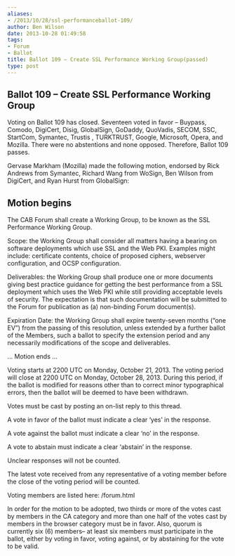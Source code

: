 ```yaml
---
aliases:
- /2013/10/28/ssl-performanceballot-109/
author: Ben Wilson
date: 2013-10-28 01:49:58
tags:
- Forum
- Ballot
title: Ballot 109 – Create SSL Performance Working Group(passed)
type: post
---
```


## Ballot 109 – Create SSL Performance Working Group

Voting on Ballot 109 has closed. Seventeen voted in favor – Buypass, Comodo, DigiCert, Disig, GlobalSign, GoDaddy, QuoVadis, SECOM, SSC, StartCom, Symantec, Trustis , TURKTRUST, Google, Microsoft, Opera, and Mozilla. There were no abstentions and none opposed. Therefore, Ballot 109 passes.

Gervase Markham (Mozilla) made the following motion, endorsed by Rick Andrews from Symantec, Richard Wang from WoSign, Ben Wilson from DigiCert, and Ryan Hurst from GlobalSign:

## Motion begins

The CAB Forum shall create a Working Group, to be known as the SSL Performance Working Group.

Scope: the Working Group shall consider all matters having a bearing on software deployments which use SSL and the Web PKI. Examples might include: certificate contents, choice of proposed ciphers, webserver configuration, and OCSP configuration.

Deliverables: the Working Group shall produce one or more documents giving best practice guidance for getting the best performance from a SSL deployment which uses the Web PKI while still providing acceptable levels of security. The expectation is that such documentation will be submitted to the Forum for publication as (a) non-binding Forum document(s).

Expiration Date: the Working Group shall expire twenty-seven months (“one EV”) from the passing of this resolution, unless extended by a further ballot of the Members, such a ballot to specify the extension period and any necessarily modifications of the scope and deliverables.

… Motion ends …

Voting starts at 2200 UTC on Monday, October 21, 2013. The voting period will close at 2200 UTC on Monday, October 28, 2013. During this period, if the ballot is modified for reasons other than to correct minor typographical errors, then the ballot will be deemed to have been withdrawn.

Votes must be cast by posting an on-list reply to this thread.

A vote in favor of the ballot must indicate a clear ‘yes’ in the response.

A vote against the ballot must indicate a clear ‘no’ in the response.

A vote to abstain must indicate a clear ‘abstain’ in the response.

Unclear responses will not be counted.

The latest vote received from any representative of a voting member before the close of the voting period will be counted.

Voting members are listed here: /forum.html

In order for the motion to be adopted, two thirds or more of the votes cast by members in the CA category and more than one half of the votes cast by members in the browser category must be in favor. Also, quorum is currently six (6) members– at least six members must participate in the ballot, either by voting in favor, voting against, or by abstaining for the vote to be valid.